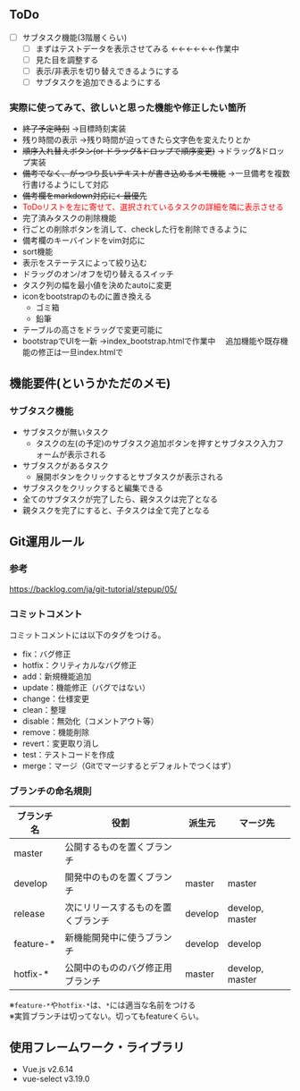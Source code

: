 ## ToDo
- [ ] サブタスク機能(3階層くらい)
  - [ ] まずはテストデータを表示させてみる ←←←←←←作業中
  - [ ] 見た目を調整する
  - [ ] 表示/非表示を切り替えできるようにする
  - [ ] サブタスクを追加できるようにする
### 実際に使ってみて、欲しいと思った機能や修正したい箇所
- ~~終了予定時刻~~
→目標時刻実装
- 残り時間の表示
→残り時間が迫ってきたら文字色を変えたりとか
- ~~順序入れ替えボタン(or ドラッグ&ドロップで順序変更)~~
→ドラッグ&ドロップ実装
- ~~備考でなく、がっつり長いテキストが書き込めるメモ機能~~
→一旦備考を複数行書けるようにして対応
- ~~備考欄をmarkdown対応に←最優先~~
- <span style="color: red">ToDoリストを左に寄せて、選択されているタスクの詳細を隣に表示させる</span>
- 完了済みタスクの削除機能
- 行ごとの削除ボタンを消して、checkした行を削除できるように
- 備考欄のキーバインドをvim対応に
- sort機能
- 表示をステーテスによって絞り込む
- ドラッグのオン/オフを切り替えるスイッチ
- タスク列の幅を最小値を決めたautoに変更
- iconをbootstrapのものに置き換える
  - ゴミ箱
  - 鉛筆
- テーブルの高さをドラッグで変更可能に
- bootstrapでUIを一新
→index_bootstrap.htmlで作業中
　追加機能や既存機能の修正は一旦index.htmlで
## 機能要件(というかただのメモ)
### サブタスク機能
- サブタスクが無いタスク
  - タスクの左(の予定)のサブタスク追加ボタンを押すとサブタスク入力フォームが表示される
- サブタスクがあるタスク
  - 展開ボタンをクリックするとサブタスクが表示される
- サブタスクをクリックすると編集できる
- 全てのサブタスクが完了したら、親タスクは完了となる
- 親タスクを完了にすると、子タスクは全て完了となる
## Git運用ルール
### 参考
https://backlog.com/ja/git-tutorial/stepup/05/
### コミットコメント
コミットコメントには以下のタグをつける。
- fix：バグ修正
- hotfix：クリティカルなバグ修正
- add：新規機能追加
- update：機能修正（バグではない）
- change：仕様変更
- clean：整理
- disable：無効化（コメントアウト等）
- remove：機能削除
- revert：変更取り消し
- test：テストコードを作成
- merge：マージ（Gitでマージするとデフォルトでつくはず）
### ブランチの命名規則
|ブランチ名|役割|派生元|マージ先|
|---|---|---|---|
|master|公開するものを置くブランチ|||
|develop|開発中のものを置くブランチ|master|master|
|release|次にリリースするものを置くブランチ|develop|develop, master|
|feature-*|新機能開発中に使うブランチ|develop|develop|
|hotfix-*|公開中のもののバグ修正用ブランチ|master|develop, master|

※``feature-*``や``hotfix-*``は、``*``には適当な名前をつける  
※実質ブランチは切ってない。切ってもfeatureくらい。
## 使用フレームワーク・ライブラリ
- Vue.js v2.6.14
- vue-select v3.19.0
